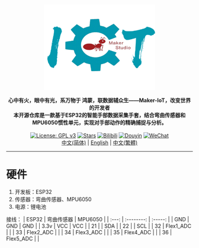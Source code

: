 <p align="center"><a href=""><img src="./img/水晶标.png" alt="1Panel" width="300" /></a></p>
<p align="center">
  <b>心中有火，眼中有光，系万物于 鸿蒙，联数据辅众生——Maker-IoT，改变世界的开发者<br>
  本开源仓库是一款基于ESP32的智能手部数据采集手套，结合弯曲传感器和MPU6050惯性单元，实现对手部动作的精确捕捉与分析。</b><br><br>
  <a href="https://www.gnu.org/licenses/gpl-3.0.html"><img src="https://shields.io/github/license/1Panel-dev/1Panel?color=%231890FF" alt="License: GPL v3"></a>
  <a href="https://github.com/Abrillant-Lee/ESP32-Gloves"><img src="https://img.shields.io/github/stars/1Panel-dev/1Panel?color=%231890FF&style=flat-square" alt="Stars"></a>
  <a href="https://space.bilibili.com/519646621"><img src="https://img.shields.io/badge/-Bilibili-FF69B4?style=plastic&logo=bilibili&logoColor=white" alt="Bilibili"></a>
  <a href="https://www.douyin.com/user/MS4wLjABAAAAQibyq20SOLrk5Lk67ktTQZb3-kztJ3k_cC8_eVi1FOA"><img src="https://img.shields.io/badge/-Douyin-000000?style=plastic&logo=tiktok&logoColor=white" alt="Douyin"></a>
  <a href="https://mp.weixin.qq.com/s/_FfzsiK6Bpmyho9xrrCHAw"><img src="https://img.shields.io/badge/-WeChat-7BB32E?style=plastic&logo=wechat&logoColor=white" alt="WeChat"></a><br>
  <a href="docs/README_TW.md">中文(简体)</a> |  
  <a href="docs/README_EN.md">English</a> | 
  <a href="docs/README_TW.md">中文(繁體)</a> 
</p>

------------------------------

>

# 硬件
1. 开发板：ESP32
2. 传感器：弯曲传感器、MPU6050
3. 电源：锂电池

接线：
| ESP32 | 弯曲传感器 | MPU6050 |
| :---: | :--------: | :-----: |
|  GND  |    GND     |   GND   |
| 3.3v  |    VCC     |   VCC   |
|  21   |            |   SDA   |
|  22   |            |   SCL   |
|  32   | Flex1_ADC  |         |
|  33   | Flex2_ADC  |         |
|  34   | Flex3_ADC  |         |
|  35   | Flex4_ADC  |         |
|  36   | Flex5_ADC  |         |

